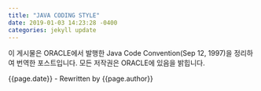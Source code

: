 ```yaml
---
title: "JAVA CODING STYLE"
date: 2019-01-03 14:23:28 -0400
categories: jekyll update
---
```


<p>이 게시물은 ORACLE에서 발행한 Java Code Convention(Sep 12, 1997)을 정리하여 번역한 포스트입니다. 모든 저작권은 ORACLE에 있음을 밝힙니다. </p>
<p>{{page.date}} - Rewritten by {{page.author}}</p>
